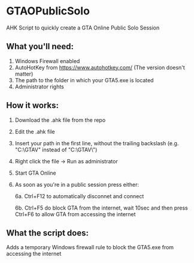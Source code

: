 # GTAOPublicSolo
AHK Script to quickly create a GTA Online Public Solo Session

## What you'll need:
1. Windows Firewall enabled
2. AutoHotKey from https://www.autohotkey.com/ (The version doesn't matter)
3. The path to the folder in which your GTA5.exe is located
4. Administrator rights

## How it works:
1. Download the .ahk file from the repo
2. Edit the .ahk file
3. Insert your path in the first line, without the trailing backslash (e.g. "C:\GTAV" instead of "C:\GTAV\\")
4. Right click the file -> Run as administrator
5. Start GTA Online
6. As soon as you're in a public session press either:

    6a. Ctrl+F12 to automatically disconnet and connect
    
    6b. Ctrl+F5 do block GTA from the internet, wait 10sec and then press Ctrl+F6 to allow GTA from accessing the internet
    
## What the script does:
Adds a temporary Windows firewall rule to block the GTA5.exe from accessing the internet
